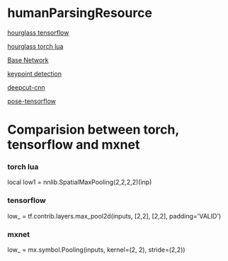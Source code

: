 # humanParsingResource

[hourglass tensorflow](https://github.com/wbenbihi/hourglasstensorlfow)

[hourglass torch lua](https://github.com/anewell/pose-hg-train)

[Base Network](https://github.com/kuangliu/pytorch-cifar)

[keypoint detection](https://github.com/ox-vgg/keypoint_detection)

[deepcut-cnn](https://github.com/eldar/deepcut-cnn)

[pose-tensorflow](https://github.com/eldar/pose-tensorflow)

# Comparision between torch, tensorflow and mxnet

### torch lua

local low1 = nnlib.SpatialMaxPooling(2,2,2,2)(inp)

### tensorflow

low_ = tf.contrib.layers.max_pool2d(inputs, [2,2], [2,2], padding='VALID')

### mxnet 

low_ = mx.symbol.Pooling(inputs, kernel=(2, 2), stride=(2,2))
